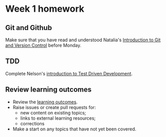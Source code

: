 # Week 1 homework

## Git and Github

Make sure that you have read and understood Natalia's [Introduction to Git and Version Control](https://github.com/NataliaLKB/learn-git-basics) before Monday.

## TDD

Complete Nelson's [introduction to Test Driven Development](https://github.com/dwyl/learn-tdd).

## Review learning outcomes

- Review the [learning outcomes](https://github.com/FAC6/book/tree/master/patterns/week1).
- Raise issues or create pull requests for:
  - new content on existing topics;
  - links to external learning resources;
  - corrections
- Make a start on any topics that have not yet been covered.


